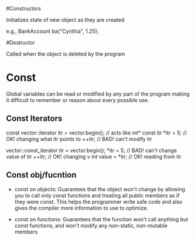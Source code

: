 #Constructors

Initializes state of new object as they are created

e.g., BankAccount ba("Cynthia", 1.25);

#Destructor

Called when the object is deleted by the program

# Const
Global variables can be read or modified by any part of the program making it difficult to remember or reason about every possible use.


## Const Iterators
const vector<int>::iterator itr = vector.begin();  // acts like int* const itr
*itr = 5; // OK! changing what itr points to
++itr; // BAD! can't modify itr

vector<int>::const_iterator itr = vector.begin(); 
*itr = 5; // BAD! can't change value of itr
++itr; // OK! changing v
int value = *itr; // OK! reading from itr

## Const obj/fucntion

- const on objects: 
Guarantees that the object won't change by allowing you to call only const functions and treating all public members as if they were const. This helps the programmer write safe code and also gives the compiler more information to use to optimize.

- const on functions:
Guarantees that the function won't call anything but const functions, and won't modify any non-static, non-mutable members
